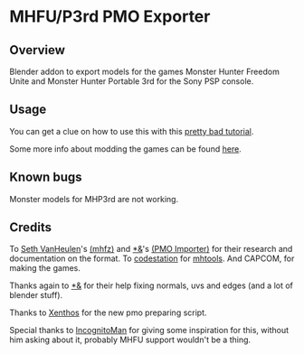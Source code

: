 # MHFU/P3rd PMO Exporter

## Overview

Blender addon to export models for the games Monster Hunter Freedom
Unite and Monster Hunter Portable 3rd for the Sony PSP console.

## Usage

You can get a clue on how to use this with this [pretty bad tutorial](https://youtu.be/qGSAnYVDiW0).

Some more info about modding the games can be found [here](https://github.com/Kurogami2134/MHP3rd-Game-FIle-List/blob/main/guide/guide.md).

## Known bugs

Monster models for MHP3rd are not working.

## Credits

To [Seth VanHeulen](https://gitlab.com/svanheulen/)'s [(mhfz)](https://gitlab.com/svanheulen/mhff) and [*&](https://github.com/AsteriskAmpersand)'s [(PMO Importer)](https://github.com/AsteriskAmpersand/PMO-Importer) for their research and documentation on the format. To [codestation](https://github.com/codestation) for [mhtools](https://github.com/codestation/mhtools).
And CAPCOM, for making the games.

Thanks again to [*&](https://github.com/AsteriskAmpersand) for their help fixing normals, uvs and edges (and a lot of blender stuff).

Thanks to [Xenthos](https://github.com/Xenthalos) for the new pmo preparing script.

Special thanks to [IncognitoMan](https://github.com/IncognitoMan) for giving some inspiration for this, without him asking about it, probably MHFU support wouldn't be a thing.
